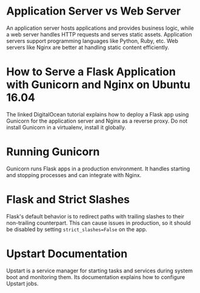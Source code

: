 # Application Server vs Web Server

An application server hosts applications and provides business logic, while a web server handles HTTP requests and serves static assets. Application servers support programming languages like Python, Ruby, etc. Web servers like Nginx are better at handling static content efficiently.

# How to Serve a Flask Application with Gunicorn and Nginx on Ubuntu 16.04

The linked DigitalOcean tutorial explains how to deploy a Flask app using Gunicorn for the application server and Nginx as a reverse proxy. Do not install Gunicorn in a virtualenv, install it globally.

# Running Gunicorn 

Gunicorn runs Flask apps in a production environment. It handles starting and stopping processes and can integrate with Nginx.

# Flask and Strict Slashes

Flask's default behavior is to redirect paths with trailing slashes to their non-trailing counterpart. This can cause issues in production, so it should be disabled by setting `strict_slashes=False` on the app.

# Upstart Documentation

Upstart is a service manager for starting tasks and services during system boot and monitoring them. Its documentation explains how to configure Upstart jobs.
